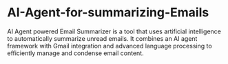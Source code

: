 # AI-Agent-for-summarizing-Emails
AI Agent powered Email Summarizer is a tool that uses artificial intelligence to automatically summarize unread emails. It combines an AI agent framework with Gmail integration and advanced language processing to efficiently manage and condense email content. 
